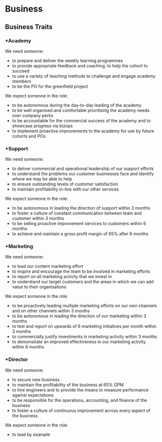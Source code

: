 # Business

## Business Traits

### +Academy

We need someone:

- to prepare and deliver the weekly learning programmes
- to provide appropriate feedback and coaching, to help the cohort to succeed  
- to use a variety of teaching methods to challenge and engage academy members
- to be the PO for the greenfield project

We expect someone in the role:

- to be autonomous during the day-to-day leading of the academy
- to be well organised and comfortable prioritising the academy needs over company perks  
- to be accountable for the commercial success of the academy and to showcase progress via bizops
- to implement proactive improvements to the academy for use by future cohorts and POs

### +Support

We need someone:

- to deliver commercial and operational leadership of our support efforts
- to understand the problems our customer businesses face and identify where we may be able to help
- to ensure outstanding levels of customer satisfaction
- to maintain profitability in-line with our other services

We expect someone in the role:

- to be autonomous in leading the direction of support within 3 months
- to foster a culture of constant communication between team and customer within 3 months
- to be selling proactive improvement services to customers within 6 months
- to achieve and maintain a gross profit margin of 65% after 6 months

### +Marketing

We need someone:

- to lead our content marketing effort
- to inspire and encourage the team to be involved in marketing efforts
- to report on all marketing activity that we invest in
- to understand our target customers and the areas in which we can add value to their organisations

We expect someone in the role:

- to be proactively leading multiple marketing efforts on our own channels and on other channels within 3 months
- to be autonomous in leading the direction of our marketing within 3 months
- to test and report on upwards of 6 marketing initiatives per month within 3 months
- to commercially justify investments in marketing activity within 3 months
- to demonstrate an improved effectiveness in our marketing activity within 6 months

### +Director

We need someone:

- to secure new business
- to maintain the profitability of the business at 65% GPM
- to hire engineers and to provide the means to measure performance against expectations
- to be responsible for the operations, accounting, and finance of the business
- to foster a culture of continuous improvement across every aspect of the business

We expect someone in the role:

- to lead by example

